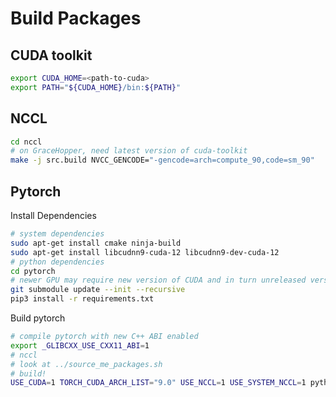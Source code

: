 # Build Packages

## CUDA toolkit

```bash
export CUDA_HOME=<path-to-cuda>
export PATH="${CUDA_HOME}/bin:${PATH}"
```

## NCCL

```bash
cd nccl
# on GraceHopper, need latest version of cuda-toolkit
make -j src.build NVCC_GENCODE="-gencode=arch=compute_90,code=sm_90"
```

## Pytorch

Install Dependencies

```bash
# system dependencies
sudo apt-get install cmake ninja-build
sudo apt-get install libcudnn9-cuda-12 libcudnn9-dev-cuda-12
# python dependencies
cd pytorch
# newer GPU may require new version of CUDA and in turn unreleased version of pytorch.
git submodule update --init --recursive
pip3 install -r requirements.txt
```

Build pytorch

```bash
# compile pytorch with new C++ ABI enabled
export _GLIBCXX_USE_CXX11_ABI=1
# nccl
# look at ../source_me_packages.sh
# build!
USE_CUDA=1 TORCH_CUDA_ARCH_LIST="9.0" USE_NCCL=1 USE_SYSTEM_NCCL=1 python3 setup.py develop
```
